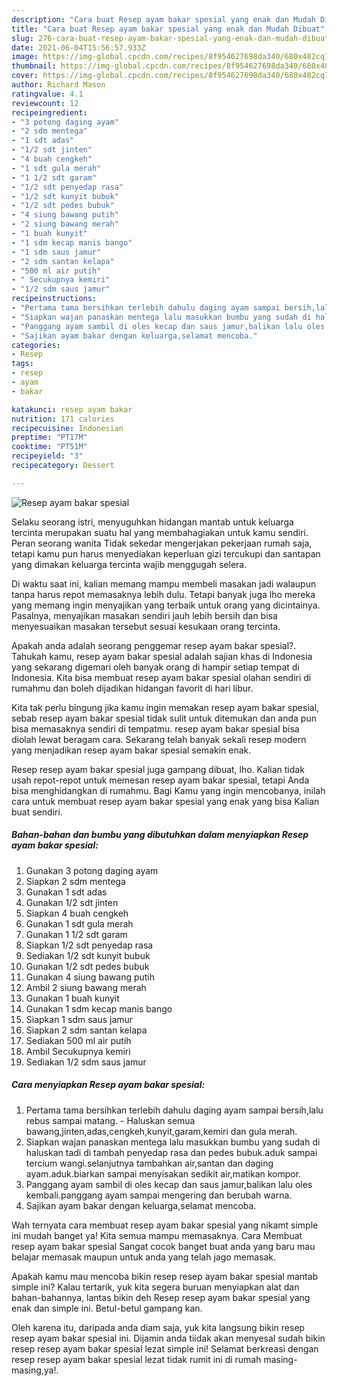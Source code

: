 ```yaml
---
description: "Cara buat Resep ayam bakar spesial yang enak dan Mudah Dibuat"
title: "Cara buat Resep ayam bakar spesial yang enak dan Mudah Dibuat"
slug: 276-cara-buat-resep-ayam-bakar-spesial-yang-enak-dan-mudah-dibuat
date: 2021-06-04T15:56:57.933Z
image: https://img-global.cpcdn.com/recipes/8f954627698da340/680x482cq70/resep-ayam-bakar-spesial-foto-resep-utama.jpg
thumbnail: https://img-global.cpcdn.com/recipes/8f954627698da340/680x482cq70/resep-ayam-bakar-spesial-foto-resep-utama.jpg
cover: https://img-global.cpcdn.com/recipes/8f954627698da340/680x482cq70/resep-ayam-bakar-spesial-foto-resep-utama.jpg
author: Richard Mason
ratingvalue: 4.1
reviewcount: 12
recipeingredient:
- "3 potong daging ayam"
- "2 sdm mentega"
- "1 sdt adas"
- "1/2 sdt jinten"
- "4 buah cengkeh"
- "1 sdt gula merah"
- "1 1/2 sdt garam"
- "1/2 sdt penyedap rasa"
- "1/2 sdt kunyit bubuk"
- "1/2 sdt pedes bubuk"
- "4 siung bawang putih"
- "2 siung bawang merah"
- "1 buah kunyit"
- "1 sdm kecap manis bango"
- "1 sdm saus jamur"
- "2 sdm santan kelapa"
- "500 ml air putih"
- " Secukupnya kemiri"
- "1/2 sdm saus jamur"
recipeinstructions:
- "Pertama tama bersihkan terlebih dahulu daging ayam sampai bersih,lalu rebus sampai matang. Haluskan semua bawang,jinten,adas,cengkeh,kunyit,garam,kemiri dan gula merah."
- "Siapkan wajan panaskan mentega lalu masukkan bumbu yang sudah di haluskan tadi di tambah penyedap rasa dan pedes bubuk.aduk sampai tercium wangi.selanjutnya tambahkan air,santan dan daging ayam.aduk.biarkan sampai menyisakan sedikit air,matikan kompor."
- "Panggang ayam sambil di oles kecap dan saus jamur,balikan lalu oles kembali.panggang ayam sampai mengering dan berubah warna."
- "Sajikan ayam bakar dengan keluarga,selamat mencoba."
categories:
- Resep
tags:
- resep
- ayam
- bakar

katakunci: resep ayam bakar 
nutrition: 171 calories
recipecuisine: Indonesian
preptime: "PT17M"
cooktime: "PT51M"
recipeyield: "3"
recipecategory: Dessert

---
```



![Resep ayam bakar spesial](https://img-global.cpcdn.com/recipes/8f954627698da340/680x482cq70/resep-ayam-bakar-spesial-foto-resep-utama.jpg)

Selaku seorang istri, menyuguhkan hidangan mantab untuk keluarga tercinta merupakan suatu hal yang membahagiakan untuk kamu sendiri. Peran seorang  wanita Tidak sekedar mengerjakan pekerjaan rumah saja, tetapi kamu pun harus menyediakan keperluan gizi tercukupi dan santapan yang dimakan keluarga tercinta wajib menggugah selera.

Di waktu  saat ini, kalian memang mampu membeli masakan jadi walaupun tanpa harus repot memasaknya lebih dulu. Tetapi banyak juga lho mereka yang memang ingin menyajikan yang terbaik untuk orang yang dicintainya. Pasalnya, menyajikan masakan sendiri jauh lebih bersih dan bisa menyesuaikan masakan tersebut sesuai kesukaan orang tercinta. 



Apakah anda adalah seorang penggemar resep ayam bakar spesial?. Tahukah kamu, resep ayam bakar spesial adalah sajian khas di Indonesia yang sekarang digemari oleh banyak orang di hampir setiap tempat di Indonesia. Kita bisa membuat resep ayam bakar spesial olahan sendiri di rumahmu dan boleh dijadikan hidangan favorit di hari libur.

Kita tak perlu bingung jika kamu ingin memakan resep ayam bakar spesial, sebab resep ayam bakar spesial tidak sulit untuk ditemukan dan anda pun bisa memasaknya sendiri di tempatmu. resep ayam bakar spesial bisa diolah lewat beragam cara. Sekarang telah banyak sekali resep modern yang menjadikan resep ayam bakar spesial semakin enak.

Resep resep ayam bakar spesial juga gampang dibuat, lho. Kalian tidak usah repot-repot untuk memesan resep ayam bakar spesial, tetapi Anda bisa menghidangkan di rumahmu. Bagi Kamu yang ingin mencobanya, inilah cara untuk membuat resep ayam bakar spesial yang enak yang bisa Kalian buat sendiri.

<!--inarticleads1-->

##### Bahan-bahan dan bumbu yang dibutuhkan dalam menyiapkan Resep ayam bakar spesial:

1. Gunakan 3 potong daging ayam
1. Siapkan 2 sdm mentega
1. Gunakan 1 sdt adas
1. Gunakan 1/2 sdt jinten
1. Siapkan 4 buah cengkeh
1. Gunakan 1 sdt gula merah
1. Gunakan 1 1/2 sdt garam
1. Siapkan 1/2 sdt penyedap rasa
1. Sediakan 1/2 sdt kunyit bubuk
1. Gunakan 1/2 sdt pedes bubuk
1. Gunakan 4 siung bawang putih
1. Ambil 2 siung bawang merah
1. Gunakan 1 buah kunyit
1. Gunakan 1 sdm kecap manis bango
1. Siapkan 1 sdm saus jamur
1. Siapkan 2 sdm santan kelapa
1. Sediakan 500 ml air putih
1. Ambil  Secukupnya kemiri
1. Sediakan 1/2 sdm saus jamur




<!--inarticleads2-->

##### Cara menyiapkan Resep ayam bakar spesial:

1. Pertama tama bersihkan terlebih dahulu daging ayam sampai bersih,lalu rebus sampai matang. - Haluskan semua bawang,jinten,adas,cengkeh,kunyit,garam,kemiri dan gula merah.
1. Siapkan wajan panaskan mentega lalu masukkan bumbu yang sudah di haluskan tadi di tambah penyedap rasa dan pedes bubuk.aduk sampai tercium wangi.selanjutnya tambahkan air,santan dan daging ayam.aduk.biarkan sampai menyisakan sedikit air,matikan kompor.
1. Panggang ayam sambil di oles kecap dan saus jamur,balikan lalu oles kembali.panggang ayam sampai mengering dan berubah warna.
1. Sajikan ayam bakar dengan keluarga,selamat mencoba.




Wah ternyata cara membuat resep ayam bakar spesial yang nikamt simple ini mudah banget ya! Kita semua mampu memasaknya. Cara Membuat resep ayam bakar spesial Sangat cocok banget buat anda yang baru mau belajar memasak maupun untuk anda yang telah jago memasak.

Apakah kamu mau mencoba bikin resep resep ayam bakar spesial mantab simple ini? Kalau tertarik, yuk kita segera buruan menyiapkan alat dan bahan-bahannya, lantas bikin deh Resep resep ayam bakar spesial yang enak dan simple ini. Betul-betul gampang kan. 

Oleh karena itu, daripada anda diam saja, yuk kita langsung bikin resep resep ayam bakar spesial ini. Dijamin anda tiidak akan menyesal sudah bikin resep resep ayam bakar spesial lezat simple ini! Selamat berkreasi dengan resep resep ayam bakar spesial lezat tidak rumit ini di rumah masing-masing,ya!.

